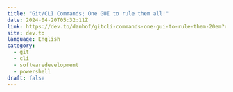 ```yaml
---
title: "Git/CLI Commands; One GUI to rule them all!"
date: 2024-04-20T05:32:11Z
link: https://dev.to/danhof/gitcli-commands-one-gui-to-rule-them-20em?utm_medium=RSS&utm_source=news.12bit.vn
site: dev.to
language: English
category:
  - git
  - cli
  - softwaredevelopment
  - powershell
draft: false
---
```

